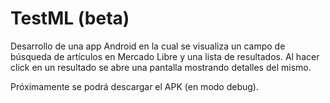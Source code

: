 # TestML (beta)

Desarrollo de una app Android en la cual se visualiza un campo de búsqueda de artículos en Mercado Libre y una lista de resultados. Al hacer click en un resultado se abre una pantalla mostrando detalles del mismo.

Próximamente se podrá descargar el APK (en modo debug).
